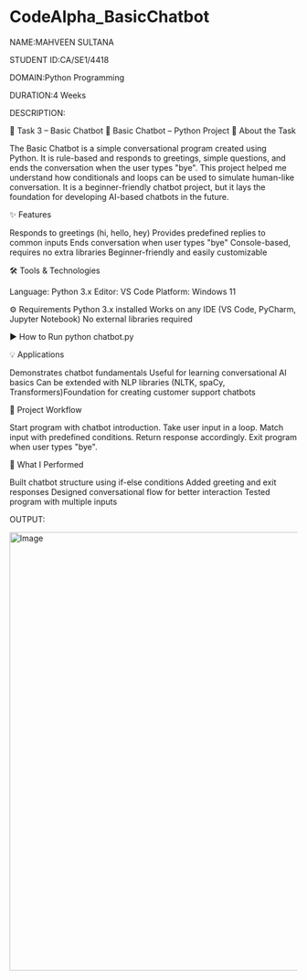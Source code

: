 # CodeAlpha_BasicChatbot

NAME:MAHVEEN SULTANA

STUDENT ID:CA/SE1/4418

DOMAIN:Python Programming

DURATION:4 Weeks

DESCRIPTION:

📂 Task 3 – Basic Chatbot
🤖 Basic Chatbot – Python Project
📌 About the Task

The Basic Chatbot is a simple conversational program created using Python. It is rule-based and responds to greetings, simple questions, and ends the conversation when the user types "bye". This project helped me understand how conditionals and loops can be used to simulate human-like conversation. It is a beginner-friendly chatbot project, but it lays the foundation for developing AI-based chatbots in the future.

✨ Features

Responds to greetings (hi, hello, hey)
Provides predefined replies to common inputs
Ends conversation when user types "bye"
Console-based, requires no extra libraries
Beginner-friendly and easily customizable

🛠 Tools & Technologies

Language: Python 3.x
Editor: VS Code
Platform: Windows 11

⚙️ Requirements
Python 3.x installed
Works on any IDE (VS Code, PyCharm, Jupyter Notebook)
No external libraries required

▶️ How to Run
python chatbot.py

💡 Applications

Demonstrates chatbot fundamentals
Useful for learning conversational AI basics
Can be extended with NLP libraries (NLTK, spaCy, Transformers)Foundation for creating customer support chatbots

🔄 Project Workflow

Start program with chatbot introduction.
Take user input in a loop.
Match input with predefined conditions.
Return response accordingly.
Exit program when user types "bye".

📝 What I Performed

Built chatbot structure using if-else conditions
Added greeting and exit responses
Designed conversational flow for better interaction
Tested program with multiple inputs

OUTPUT:

<img width="1366" height="768" alt="Image" src="https://github.com/user-attachments/assets/9fdaf7d0-3896-4fa4-85b8-a47d5a1098ce" />
